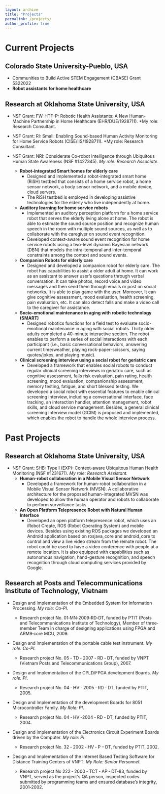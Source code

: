 ```yaml
---
layout: archive
title: "Projects"
permalink: /projects/
author_profile: true
---
```

# Current Projects
## Colorado State University-Pueblo, USA
* Communities to Build Active STEM Engagement (CBASE) Grant 5322022
* **Robot assistants for home healthcare**

## Research at Oklahoma State University, USA
* NSF Grant: FW-HTF-P: Robotic Health Assistants: A New Human-Machine Partnership in Home Healthcare (EHR/DUE/1928711). *My role: Research Consultant.
* NSF Grant: RI: Small: Enabling Sound-based Human Activity Monitoring for Home Service Robots (CISE/IIS/1928711). *My role: Research Consultant.
 
* NSF Grant: NRI: Considerate Co-robot Intelligence through Ubiquitous Human State Awareness (NSF #1427345). *My role: Research Associate*.
  * **Robot-integrated Smart homes for elderly care**
      * Designed and implemented a robot-integrated smart home (RiSH) testbed that consists of a home service robot, a home sensor network, a body sensor network, and a mobile device, cloud servers.
      * The RiSH testbed is employed in developing assistive technologies for the elderly who live independently at home.
  * **Auditory learning for home service robots**
      * Implemented an auditory perception platform for a home service robot that serves the elderly living alone at home. The robot is able to estimate the sound source position and recognize human speech in the room with multiple sound sources, as well as to collaborate with the caregiver on sound event recognition.
      * Developed context-aware sound event recognition for home service robots using a two-level dynamic Bayesian network (DBN) that models the intra-temporal and inter-temporal constraints among the context and sound events.
  * **Companion Robots for elderly care**
      * Designed and developed a companion robot for elderly care. The robot has capabilities to assist a older adult at home. It can work as an assistant to answer user’s questions through verbal conversation. It can take photos, record voice and video messages and then send them through emails or post on social networks. It is able to play game with the user. Moreover, It can give cognitive assessment, mood evaluation, health screening, pain evaluation, etc. It can also detect falls and make a video call to the caregiver for assistance.
  * **Socio-emotional maintenance in aging with robotic technology (SMART)**
      * Designed robotics functions for a field test to evaluate socio-emotional maintenance in aging with social robots. Thirty older adults completed a 40-minute interactive section. The robot enables to perform a series of social interactions with each participant (i.e., basic conversational behaviors, answering current time/weather, playing rock-paper-scissors, saying quotes/jokes, and playing music).     
  * **Clinical screening interview using a social robot for geriatric care**
      * Developed a framework that enables social robots to conduct regular clinical screening interviews in geriatric care, such as cognitive assessment, falls risk evaluation, pain rating, health screening, mood evaluation, companionship assessment, memory testing, fatigue, and short blessed testing. We developed a social robot with essential features to enable clinical screening interview, including a conversational interface, face tracking, an interaction handler, attention management, robot skills, and cloud service management. Besides, a general clinical screening interview model (GCIM) is proposed and implemented, which enables the robot to handle the whole interview process.

# Past Projects
## Research at Oklahoma State University, USA
* NSF Grant: SHB: Type I (EXP): Context-aware Ubiquitous Human Health Monitoring (NSF #1231671). *My role: Research Assistant.*
  * **Human-robot collaboration in a Mobile Visual Sensor Network**
    * Developed a framework for human-robot collaboration in a Mobile Visual Sensor Network (MVSN). A collaborative architecture for the proposed human-integrated MVSN was developed to allow the human operator and robots to collaborate to perform surveillance tasks.
  * **An Open Platform Telepresence Robot with Natural Human Interface**
    * Developed an open platform telepresence robot, which uses an iRobot Create, ROS (Robot Operating System) and mobile devices. Besides using existing ROS packages we developed an Android application based on rosjava_core and android_core to control and view a live video stream from the remote robot. The robot could be used to have a video conference with people at a remote location. It is also equipped with capabilities such as autonomous navigation, hand-gesture recognition, and speech recognition through cloud computing services provided by Google.

## Research at Posts and Telecommunications Institute of Technology, Vietnam
* Design and Implementation of the Embedded System for Information Processing. *My role: Co-PI*.
  * Research project No. 01‐MN‐2009‐RD‐DT, funded by PTIT (Posts and Telecommunications Institute of Technology), Member of three‐member Team in charge of designing applications using FPGA and ARM9‐core MCU, 2009.

* Design and Implementation of the portable cable test instrument. *My role: Co-PI*.
  * Research project No. 05 ‐ TD ‐ 2007 ‐ RD ‐ DT, funded by VNPT (Vietnam Posts and Telecommunications Group), 2007.

* Design and Implementation of the CPLD/FPGA development Boards. *My role: PI*.
  * Research project No. 04 ‐ HV ‐ 2005 ‐ RD ‐ DT, funded by PTIT, 2005.

* Design and Implementation of the development Boards for 8051 Microcontroller Family. *My Role: PI*.
  * Research project No. 04  ‐ HV  ‐2004  ‐  RD  ‐  DT, funded by PTIT, 2004.

* Design and Implementation of the Electronics Circuit Experiment Boards driven by the Computer. *My role: PI*.
  * Research project No. 32 ‐ 2002 ‐ HV ‐ P – DT, funded by PTIT, 2002.

* Design and Implementation of the Internet Based Testing Software for Distance Training Centers of VNPT. *My Role: Senior Personnel*.
  * Research project No 222  ‐ 2000  ‐  TCT  ‐ AP  ‐ DT‐83, funded by VNPT, served as the project's QA person, inspected codes submitted by programming teams and ensured database’s integrity, 2001‐2002.
